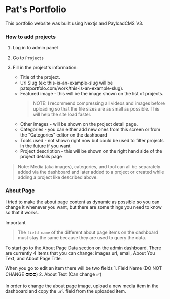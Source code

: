 # Pat's Portfolio

This portfolio website was built using Nextjs and PayloadCMS V3.

### How to add projects

1. Log in to admin panel

1. Go to `Projects`

1. Fill in the project's information:

   - Title of the project.
   - Url Slug (ex: this-is-an-example-slug will be patsportfolo.com/work/this-is-an-example-slug).
   - Featured image - this will be the image shown on the list of projects.
     > NOTE: I recommend compressing all videos and images before uploading so that the file sizes are as small as possible. This will help the site load faster.
   - Other images - will be shown on the project detail page.
   - Categories - you can either add new ones from this screen or from the "Categories" editor on the dashboard
   - Tools used - not shown right now but could be used to filter projects in the future if you want
   - Project description - this will be shown on the right hand side of the project details page

> Note: Media (aka images), categories, and tool can all be separately added via the dashboard and later added to a project or created while adding a project like described above.

### About Page

I tried to make the about page content as dynamic as possible so you can change it whenever you want, but there are some things you need to know so that it works.

> [!IMPORTANT]

> The `field name` of the different about page items on the dashboard must stay the same because they are used to query the data.

To start go to the About Page Data section on the admin dashboard. There are currently 4 items that you can change: images url, email, About You Text, and About Page Title.

When you go to edit an item there will be two fields 1. Field Name (DO NOT CHANGE ⛔️⛔️⛔️) 2. About Text (Can change ✅)

In order to change the about page image, upload a new media item in the dashboard and copy the `url` field from the uploaded item.
